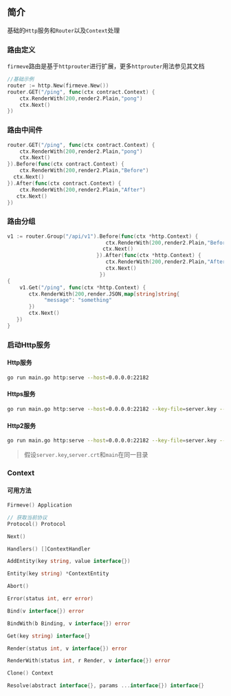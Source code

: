 ## 简介
基础的`Http`服务和`Router`以及`Context`处理

### 路由定义
`firmeve`路由是基于`httprouter`进行扩展，更多`httprouter`用法参见其文档

```go
//基础示例
router := http.New(firmeve.New())
router.GET("/ping", func(ctx contract.Context) {
    ctx.RenderWith(200,render2.Plain,"pong")
    ctx.Next()
})
```

### 路由中间件
```go
router.GET("/ping", func(ctx contract.Context) {
    ctx.RenderWith(200,render2.Plain,"pong")
    ctx.Next()
}).Before(func(ctx contract.Context) {
    ctx.RenderWith(200,render2.Plain,"Before")
  ctx.Next()
}).After(func(ctx contract.Context) {
    ctx.RenderWith(200,render2.Plain,"After")
   ctx.Next()
})
```

### 路由分组
```go
v1 := router.Group("/api/v1").Before(func(ctx *http.Context) {
                                ctx.RenderWith(200,render2.Plain,"Before")
                               ctx.Next()
                             }).After(func(ctx *http.Context) {
                                ctx.RenderWith(200,render2.Plain,"After")
                                ctx.Next()
                              })
{
	v1.Get("/ping", func(ctx *http.Context) {
       ctx.RenderWith(200,render.JSON,map[string]string{
       	    "message": "something"
       })
       ctx.Next()
   })
}
```


### 启动Http服务

#### Http服务
```bash
go run main.go http:serve --host=0.0.0.0:22182
```

#### Https服务
```bash
go run main.go http:serve --host=0.0.0.0:22182 --key-file=server.key --cert-file=server.crt
```

#### Http2服务
```bash
go run main.go http:serve --host=0.0.0.0:22182 --key-file=server.key --cert-file=server.crt --http2
```

> 假设`server.key`,`server.crt`和`main`在同一目录


### Context

#### 可用方法
```go
Firmeve() Application

// 获取当前协议
Protocol() Protocol

Next()

Handlers() []ContextHandler

AddEntity(key string, value interface{})

Entity(key string) *ContextEntity

Abort()

Error(status int, err error)

Bind(v interface{}) error

BindWith(b Binding, v interface{}) error

Get(key string) interface{}

Render(status int, v interface{}) error

RenderWith(status int, r Render, v interface{}) error

Clone() Context

Resolve(abstract interface{}, params ...interface{}) interface{}
```
